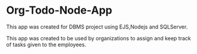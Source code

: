 # Org-Todo-Node-App
This app was created for DBMS project using EJS,Nodejs and SQLServer.

This app was created to be used by organizations to assign and keep track of tasks given to the employees.
